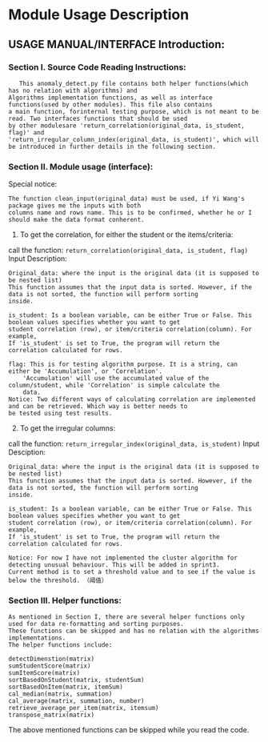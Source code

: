 # Module Usage Description


## USAGE MANUAL/INTERFACE Introduction:

### Section I. Source Code Reading Instructions:

       This anomaly_detect.py file contains both helper functions(which has no relation with algorithms) and
    Algorithms implementation functions, as well as interface functions(used by other modules). This file also contains
    a main function, forinternal testing purpose, which is not meant to be read. Two interfaces functions that should be used
    by other modulesare 'return_correlation(original_data, is_student, flag)' and
    'return_irregular_column_index(original_data, is_student)', which will be introduced in further details in the following section.

### Section II. Module usage (interface):

Special notice:

    The function clean_input(original_data) must be used, if Yi Wang's package gives me the inputs with both
    columns name and rows name. This is to be confirmed, whether he or I should make the data format conherent.

1. To get the correlation, for either the student or the items/criteria:

call the function:
    ```
    return_correlation(original_data, is_student, flag)
    ```
Input Description:

    Original_data: where the input is the original data (it is supposed to be nested list)
    This function assumes that the input data is sorted. However, if the data is not sorted, the function will perform sorting
    inside.

    is_student: Is a boolean variable, can be either True or False. This boolean values specifies whether you want to get
    student correlation (row), or item/criteria correlation(column). For example,
    If 'is_student' is set to True, the program will return the correlation calculated for rows.

    flag: This is for testing algorithm purpose. It is a string, can either be 'Accumulation', or 'Correlation'.
        'Accumulation' will use the accumulated value of the column/student, while 'Correlation' is simple calculate the
        data.
    Notice: Two different ways of calculating correlation are implemented and can be retrieved. Which way is better needs to
    be tested using test results.

2. To get the irregular columns:

call the function:
    ```return_irregular_index(original_data, is_student)```
Input Desciption:

    Original_data: where the input is the original data (it is supposed to be nested list)
    This function assumes that the input data is sorted. However, if the data is not sorted, the function will perform sorting
    inside.

    is_student: Is a boolean variable, can be either True or False. This boolean values specifies whether you want to get
    student correlation (row), or item/criteria correlation(column). For example,
    If 'is_student' is set to True, the program will return the correlation calculated for rows.

    Notice: For now I have not implemented the cluster algorithm for detecting unusual behaviour. This will be added in sprint3.
    Current method is to set a threshold value and to see if the value is below the threshold. （阈值）
### Section III. Helper functions:
    As mentioned in Section I, there are several helper functions only used for data re-formatting and sorting purposes.
    These functions can be skipped and has no relation with the algorithms implementations.
    The helper functions include:

    detectDimenstion(matrix)
    sumStudentScore(matrix)
    sumItemScore(matrix)
    sortBasedOnStudent(matrix, studentSum)
    sortBasedOnItem(matrix, itemSum)
    cal_median(matrix, summation)
    cal_average(matrix, summation, number)
    retrieve_average_per_item(matrix, itemsum)
    transpose_matrix(matrix)
The above mentioned functions can be skipped while you read the code.

